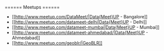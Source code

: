 ====== Meetups ======
  * [[http://www.meetup.com/DataMeet/|Data{Meet}UP - Bangalore]]
  * [[http://www.meetup.com/datameet-delhi|Data{Meet}UP - Delhi]]
  * [[http://www.meetup.com/datameet-mumbai|Data{Meet}UP - Mumbai]]
  * [[http://www.meetup.com/datameet-ahmedabad/|Data{Meet}UP - Ahmedabad]]
  * [[http://www.meetup.com/geoblr/|GeoBLR]] 